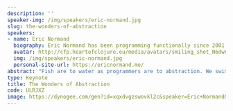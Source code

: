 ```yaml
---
description: ''
speaker-img: /img/speakers/eric-normand.jpg
slug: the-wonders-of-abstraction
speakers:
- name: Eric Normand
  biography: Eric Normand has been programming functionally since 2001. He teaches, speaks, and writes. He consults with companies to help them build better software one function at a time. He lives with his family in Madison, Wisconsin. You can find his writing and other projects at [ericnormand.me](https://ericnormand.me/).
  avatar: http://cfp.heartofclojure.eu/media/avatars/smiling_shot_N6dw0bq.jpg
  img: /img/speakers/eric-normand.jpg
  personal-site-url: https://ericnormand.me/
abstract: "Fish are to water as programmers are to abstraction. We swim in it all day, barely aware of it. We say \"abstraction\" all the time, but have we thought about what it means? \r\n\r\nI've spent 20 years asking how computers--that move electrons around in a complex circuit--do work useful to humans. Abstraction is the key. In this philosophical talk, we explore this wonderous process called abstraction. We'll wade through the everyday uses of the term, paddle out to formal definitions, and dive into why some abstractions give us incredible leverage. Along the way, we'll see how abstraction is at the heart of getting computers to do useful work. I hope you leave with a deeper appreciation of the wonders of programming."
type: Keynote
title: The Wonders of Abstraction
code: ULRJXZ
image: https://dynogee.com/gen?id=xqxdvgzswovkl2c&speaker=Eric+Normand&title=The+Wonders+of+Abstraction&type=Keynote&img=https%3A//2024.heartofclojure.eu/img/speakers/eric-normand.jpg%3Fv%3D1725345969713
---
```

